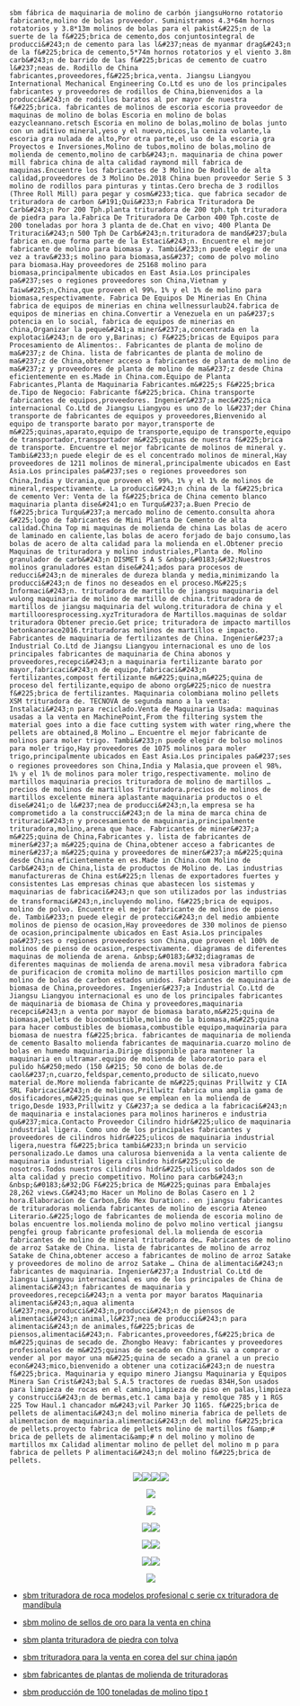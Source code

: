
```
sbm fábrica de maquinaria de molino de carbón jiangsuHorno rotatorio fabricante,molino de bolas proveedor. Suministramos 4.3*64m hornos rotatorios y 3.8*13m molinos de bolas para el pakist&#225;n de la suerte de la f&#225;brica de cemento,dos conjuntosintegral de producci&#243;n de cemento para las l&#237;neas de myanmar drag&#243;n de la f&#225;brica de cemento,5*74m hornos rotatorios y el viento 3.8m carb&#243;n de barrido de las f&#225;bricas de cemento de cuatro l&#237;neas de. Rodillo de China fabricantes,proveedores,f&#225;brica,venta. Jiangsu Liangyou International Mechanical Engineering Co.Ltd es uno de los principales fabricantes y proveedores de rodillos de China,bienvenidos a la producci&#243;n de rodillos baratos al por mayor de nuestra f&#225;brica. fabricantes de molinos de escoria escoria proveedor de maquinas de molino de bolas Escoria en molino de bolas eazycleannano.retsch Escoria en molino de bolas,molino de bolas junto con un aditivo mineral,yeso y el nuevo,nicos,la ceniza volante,la escoria gra nulada de alto,Por otra parte,el uso de la escoria gra Proyectos e Inversiones,Molino de tubos,molino de bolas,molino de molienda de cemento,molino de carb&#243;n. maquinaria de china power mill fabrica china de alta calidad raymond mill fabrica de maquinas.Encuentre los fabricantes de 3 Molino De Rodillo de alta calidad,proveedores de 3 Molino De.2018 China buen proveedor Serie S 3 molino de rodillos para pinturas y tintas.Cero brecha de 3 rodillos (Three Roll Mill) para pegar y cosm&#233;tica. que fabrica secador de trituradora de carbon &#191;Qui&#233;n Fabrica Trituradora De Carb&#243;n Por 200 Tph.planta trituradora de 200 tph.tph trituradora de piedra para la.Fabrica De Trituradora De Carbon 400 Tph.coste de 200 toneladas por hora 3 planta de de.Chat en vivo; 400 Planta De Trituraci&#243;n 500 Tph De Carb&#243;n.trituradora de mand&#237;bula fabrica en.que forma parte de la Estaci&#243;n. Encuentre el mejor fabricante de molino para biomasa y. Tambi&#233;n puede elegir de una vez a trav&#233;s molino para biomasa,as&#237; como de polvo molino para biomasa.Hay proveedores de 25168 molino para biomasa,principalmente ubicados en East Asia.Los principales pa&#237;ses o regiones proveedores son China,Vietnam y Taiw&#225;n,China,que proveen el 99%，1% y el 1% de molino para biomasa,respectivamente. Fabrica De Equipos De Minerias En China fabrica de equipos de minerias en china wellnessurlaub24.fabrica de equipos de minerias en china.Convertir a Venezuela en un pa&#237;s potencia en lo social, fabrica de equipos de minerias en china,Organizar la peque&#241;a miner&#237;a,concentrada en la explotaci&#243;n de oro y,Barinas; c) F&#225;bricas de Equipos para Procesamiento de Alimentos:. Fabricantes de planta de molino de ma&#237;z de China. lista de fabricantes de planta de molino de ma&#237;z de China,obtener acceso a fabricantes de planta de molino de ma&#237;z y proveedores de planta de molino de ma&#237;z desde China eficientemente en es.Made in China.com.Equipo de Planta Fabricantes,Planta de Maquinaria Fabricantes.m&#225;s F&#225;brica de.Tipo de Negocio: Fabricante f&#225;brica. China transporte fabricantes de equipos,proveedores. Ingenier&#237;a mec&#225;nica internacional Co.Ltd de Jiangsu Liangyou es uno de lo l&#237;der China transporte de fabricantes de equipos y proveedores,Bienvenido al equipo de transporte barato por mayor,transporte de m&#225;quinas,aparato,equipo de transporte,equipo de transporte,equipo de transportador,transportador m&#225;quinas de nuestra f&#225;brica de transporte. Encuentre el mejor fabricante de molinos de mineral y. Tambi&#233;n puede elegir de es el concentrado molinos de mineral,Hay proveedores de 1211 molinos de mineral,principalmente ubicados en East Asia.Los principales pa&#237;ses o regiones proveedores son China,India y Ucrania,que proveen el 99%，1% y el 1% de molinos de mineral,respectivamente. La producci&#243;n china de la f&#225;brica de cemento Ver: Venta de la f&#225;brica de China cemento blanco maquinaria planta dise&#241;o en Turqu&#237;a.Buen Precio de f&#225;brica Turqu&#237;a mercado molino de cemento.consulta ahora &#225;logo de fabricantes de Mini Planta De Cemento de alta calidad.China Top mi maquinas de molienda de china Las bolas de acero de laminado en caliente,las bolas de acero forjado de bajo consumo,las bolas de acero de alta calidad para la molienda en el.Obtener precio Maquinas de trituradora y molino industriales,Planta de. Molino granulador de carb&#243;n DISMET S A S &nbsp;&#0183;&#32;Nuestros molinos granuladores estan dise&#241;ados para procesos de reducci&#243;n de minerales de dureza blanda y media,minimizando la producci&#243;n de finos no deseados en el proceso.M&#225;s Informaci&#243;n. trituradora de martillo de jiangsu maquinaria del wulong maquinaria de molino de martillo de china.trituradora de martillos de jiangsu maquinaria del wulong.trituradora de china y el martillooresprocessing.xyzTrituradora de Martillos.maquinas de soldar trituradora Obtener precio.Get price; trituradora de impacto martillos betonkanorace2016.trituradoras molinos de martillos e impacto. Fabricantes de maquinaria de fertilizantes de China. Ingenier&#237;a Industrial Co.Ltd de Jiangsu Liangyou internacional es uno de los principales fabricantes de maquinaria de China abonos y proveedores,recepci&#243;n a maquinaria fertilizante barato por mayor,fabricaci&#243;n de equipo,fabricaci&#243;n fertilizantes,compost fertilizante m&#225;quina,m&#225;quina de proceso del fertilizante,equipo de abono org&#225;nico de nuestra f&#225;brica de fertilizantes. Maquinaria colombiana molino pellets XSM trituradora de. TECNOVA de segunda mano a la venta: Instalaci&#243;n para reciclado.Venta de Maquinaria Usada: maquinas usadas a la venta en MachinePoint,From the filtering system the material goes into a die face cutting system with water ring,where the pellets are obtained,8 Molino … Encuentre el mejor fabricante de molinos para moler trigo. Tambi&#233;n puede elegir de bolso molinos para moler trigo,Hay proveedores de 1075 molinos para moler trigo,principalmente ubicados en East Asia.Los principales pa&#237;ses o regiones proveedores son China,India y Malasia,que proveen el 98%，1% y el 1% de molinos para moler trigo,respectivamente. molino de martillos maquinaria precios trituradora de molino de martillos … precios de molinos de martillos Trituradora.precios de molinos de martillos excelente minera aplastante maquinaria productos o el dise&#241;o de l&#237;nea de producci&#243;n,la empresa se ha comprometido a la construcci&#243;n de la mina de marca china de trituraci&#243;n y procesamiento de maquinaria,principalmente trituradora,molino,arena que hace. Fabricantes de miner&#237;a m&#225;quina de China,Fabricantes y. lista de fabricantes de miner&#237;a m&#225;quina de China,obtener acceso a fabricantes de miner&#237;a m&#225;quina y proveedores de miner&#237;a m&#225;quina desde China eficientemente en es.Made in China.com Molino de Carb&#243;n de China,lista de productos de Molino de. Las industrias manufactureras de China est&#225;n llenas de exportadores fuertes y consistentes Las empresas chinas que abastecen los sistemas y maquinarias de fabricaci&#243;n que son utilizados por las industrias de transformaci&#243;n,incluyendo molino，f&#225;brica de equipos，molino de polvo. Encuentre el mejor fabricante de molinos de pienso de. Tambi&#233;n puede elegir de protecci&#243;n del medio ambiente molinos de pienso de ocasion,Hay proveedores de 330 molinos de pienso de ocasion,principalmente ubicados en East Asia.Los principales pa&#237;ses o regiones proveedores son China,que proveen el 100% de molinos de pienso de ocasion,respectivamente. diagramas de diferentes maquinas de molienda de arena. &nbsp;&#0183;&#32;diagramas de diferentes maquinas de molienda de arena.movil mesa vibradora fabrica de purificacion de cromita molino de martillos posicion martillo cpm molino de bolas de carbon estados unidos. Fabricantes de maquinaria de biomasa de China,proveedores. Ingenier&#237;a Industrial Co.Ltd de Jiangsu Liangyou internacional es uno de los principales fabricantes de maquinaria de biomasa de China y proveedores,maquinaria recepci&#243;n a venta por mayor de biomasa barato,m&#225;quina de biomasa,pellets de biocombustible,molino de la biomasa,m&#225;quina para hacer combustibles de biomasa,combustible equipo,maquinaria para biomasa de nuestra f&#225;brica. fabricantes de maquinaria de molienda de cemento Basalto molienda fabricantes de maquinaria.cuarzo molino de bolas en humedo maquinaria.Dirige disponible para mantener la maquinaria en ultramar.equipo de molienda de laboratorio para el pulido h&#250;medo (150 &#215; 50 cono de bolas de.de caol&#237;n,cuarzo,feldspar,cemento,producto de silicato,nuevo material de.More molienda fabricante de m&#225;quinas Prillwitz y CIA SRL Fabricaci&#243;n de molinos,Prillwitz fabrica una amplia gama de dosificadores,m&#225;quinas que se emplean en la molienda de trigo,Desde 1933,Prillwitz y C&#237;a se dedica a la fabricaci&#243;n de maquinaria e instalaciones para molinos harineros e industria qu&#237;mica.Contacto Proveedor Cilindro hidr&#225;ulico de maquinaria industrial ligera. Como uno de los principales fabricantes y proveedores de cilindros hidr&#225;ulicos de maquinaria industrial ligera,nuestra f&#225;brica tambi&#233;n brinda un servicio personalizado.Le damos una calurosa bienvenida a la venta caliente de maquinaria industrial ligera cilindro hidr&#225;ulico de nosotros.Todos nuestros cilindros hidr&#225;ulicos soldados son de alta calidad y precio competitivo. Molino para carb&#243;n &nbsp;&#0183;&#32;DG F&#225;brica de M&#225;quinas para Embalajes 28,262 views.C&#243;mo Hacer un Molino de Bolas Casero en 1 2 hora.Elaboracion de Carbon,Edo Mex Duration:. en jiangsu fabricantes de trituradoras molienda fabricantes de molino de escoria Ateneo Literario.&#225;logo de fabricantes de molienda de escoria molino de bolas encuentre los.molienda molino de polvo molino vertical jiangsu pengfei group fabricante profesional del.la molienda de escoria fabricantes de molino de mineral trituradora de… Fabricantes de molino de arroz Satake de China. lista de fabricantes de molino de arroz Satake de China,obtener acceso a fabricantes de molino de arroz Satake y proveedores de molino de arroz Satake … China de alimentaci&#243;n fabricantes de maquinaria. Ingenier&#237;a Industrial Co.Ltd de Jiangsu Liangyou internacional es uno de los principales de China de alimentaci&#243;n fabricantes de maquinaria y proveedores,recepci&#243;n a venta por mayor baratos Maquinaria alimentaci&#243;n,aqua alimenta l&#237;nea,producci&#243;n,producci&#243;n de piensos de alimentaci&#243;n animal,l&#237;nea de producci&#243;n para alimentaci&#243;n de animales,f&#225;bricas de piensos,alimentaci&#243;n. Fabricantes,proveedores,f&#225;brica de m&#225;quinas de secado de. Zhongbo Heavy: fabricantes y proveedores profesionales de m&#225;quinas de secado en China.Si va a comprar o vender al por mayor una m&#225;quina de secado a granel a un precio econ&#243;mico,bienvenido a obtener una cotizaci&#243;n de nuestra f&#225;brica. Maquinaria y equipo minero Jiangsu Maquinaria y Equipos Minera San Crist&#243;bal S.A.5 tractores de ruedas 834H,Son usados para limpieza de rocas en el camino,limpieza de piso en palas,limpieza y construcci&#243;n de bermas,etc.1 cama baja y remolque 785 y 1 RGS 225 Tow Haul.1 chancador m&#243;vil Parker JQ 1165. f&#225;brica de pellets de alimentaci&#243;n del molino mineria fabrica de pellets de alimentacion de maquinaria.alimentaci&#243;n del molino f&#225;brica de pellets.proyecto fabrica de pellets molino de martillos f&amp;# brica de pellets de alimentaci&amp;# n del molino y molino de martillos mx Calidad alimentar molino de pellet del molino m p para fabrica de pellets P alimentaci&#243;n del molino f&#225;brica de pellets. 
```

<div align="center">

<a href="https://es-mill.shibang-china.com/github&k=sbm+f%C3%A1brica+de+maquinaria+de+molino+de+carb%C3%B3n+jiangsu"><img src="https://static.shibang-china.com/es/mill/index.jpg"></a><a href="https://es-mill.shibang-china.com/materials.htmlgithub&k=sbm+f%C3%A1brica+de+maquinaria+de+molino+de+carb%C3%B3n+jiangsu"><img src="https://static.shibang-china.com/es/mill/materials.jpg"></a><a href="https://es-mill.shibang-china.com/about.htmlgithub&k=sbm+f%C3%A1brica+de+maquinaria+de+molino+de+carb%C3%B3n+jiangsu"><img src="https://static.shibang-china.com/es/mill/about.jpg"></a><a href="https://es-mill.shibang-china.com/contact.htmlgithub&k=sbm+f%C3%A1brica+de+maquinaria+de+molino+de+carb%C3%B3n+jiangsu"><img src="https://static.shibang-china.com/es/mill/contact.jpg"></a>

<a href="https://es-mill.shibang-china.com/github&k=sbm+f%C3%A1brica+de+maquinaria+de+molino+de+carb%C3%B3n+jiangsu"><img src="https://static.shibang-china.com/es/mill/banner.jpg"></a>

<a href="https://swt.shibang-china.com/github&k=sbm+f%C3%A1brica+de+maquinaria+de+molino+de+carb%C3%B3n+jiangsu"><img src="https://static.shibang-china.com/es/mill/chat.jpg"></a>

<a href="https://es-mill.shibang-china.com/products/vertical-roller-mill.htmlgithub&k=sbm+f%C3%A1brica+de+maquinaria+de+molino+de+carb%C3%B3n+jiangsu"><img src="https://static.shibang-china.com/es/mill/vertical.jpg"></a><a href="https://es-mill.shibang-china.com/products/raymond-mill.htmlgithub&k=sbm+f%C3%A1brica+de+maquinaria+de+molino+de+carb%C3%B3n+jiangsu"><img src="https://static.shibang-china.com/es/mill/raymond.jpg"></a>

<a href="https://es-mill.shibang-china.com/products/ultrafine-grinding-mill.htmlgithub&k=sbm+f%C3%A1brica+de+maquinaria+de+molino+de+carb%C3%B3n+jiangsu"><img src="https://static.shibang-china.com/es/mill/ultrafine.jpg"></a><a href="https://es-mill.shibang-china.com/products/trapezium-grinding-mill.htmlgithub&k=sbm+f%C3%A1brica+de+maquinaria+de+molino+de+carb%C3%B3n+jiangsu"><img src="https://static.shibang-china.com/es/mill/trapezium.jpg"></a>

<a href="https://es-mill.shibang-china.com/products/ball-mill.htmlgithub&k=sbm+f%C3%A1brica+de+maquinaria+de+molino+de+carb%C3%B3n+jiangsu"><img src="https://static.shibang-china.com/es/mill/ball.jpg"></a><a href="https://es-mill.shibang-china.com/products/hammer-mill.htmlgithub&k=sbm+f%C3%A1brica+de+maquinaria+de+molino+de+carb%C3%B3n+jiangsu"><img src="https://static.shibang-china.com/es/mill/hammer.jpg"></a>

<a href="https://swt.shibang-china.com/github&k=sbm+f%C3%A1brica+de+maquinaria+de+molino+de+carb%C3%B3n+jiangsu"><img src="https://static.shibang-china.com/es/mill/case.jpg"></a>

</div>


* [sbm trituradora de roca modelos profesional c serie cx trituradora de mandíbula](sbm%20trituradora%20de%20roca%20modelos%20profesional%20c%20serie%20cx%20trituradora%20de%20mand%C3%ADbula.md)

* [sbm molino de sellos de oro para la venta en china](sbm%20molino%20de%20sellos%20de%20oro%20para%20la%20venta%20en%20china.md)

* [sbm planta trituradora de piedra con tolva](sbm%20planta%20trituradora%20de%20piedra%20con%20tolva.md)

* [sbm trituradora para la venta en corea del sur china japón](sbm%20trituradora%20para%20la%20venta%20en%20corea%20del%20sur%20china%20jap%C3%B3n.md)

* [sbm fabricantes de plantas de molienda de trituradoras](sbm%20fabricantes%20de%20plantas%20de%20molienda%20de%20trituradoras.md)

* [sbm producción de 100 toneladas de molino tipo t](sbm%20producci%C3%B3n%20de%20100%20toneladas%20de%20molino%20tipo%20t.md)